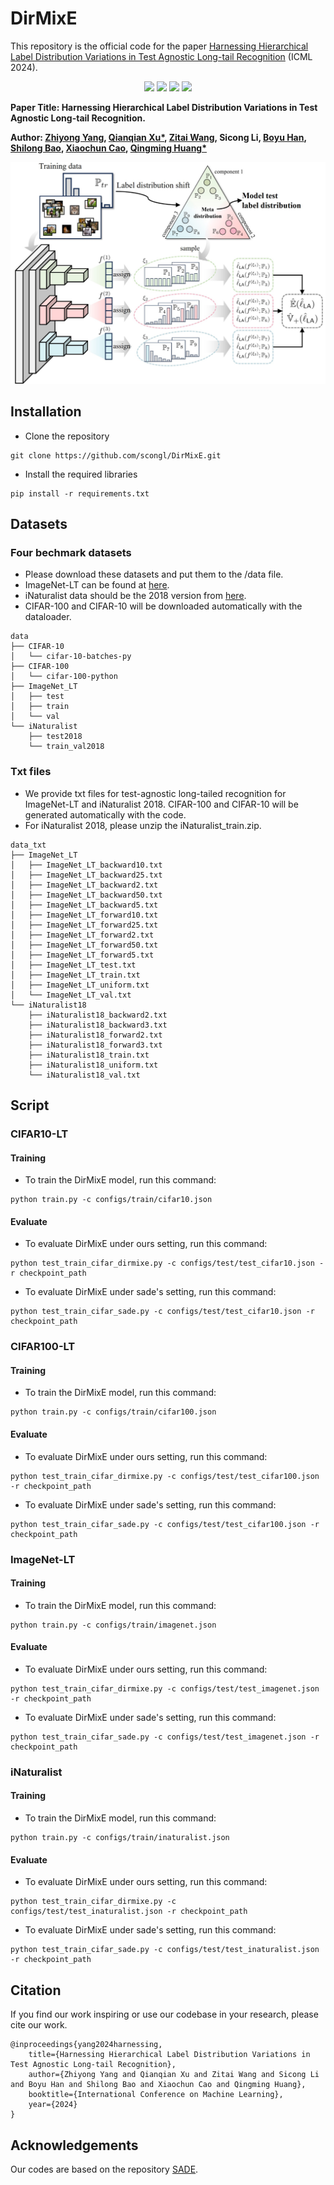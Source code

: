# DirMixE 

This repository is the official code for the paper [Harnessing Hierarchical Label Distribution Variations in Test Agnostic Long-tail Recognition](https://arxiv.org/abs/2405.07780) (ICML 2024).


<p align="center">
<a href="https://arxiv.org/abs/2405.07780"><img src="https://img.shields.io/badge/arXiv-Paper-<color>"></a>
<a href="https://icml.cc/virtual/2024/poster/33489"><img src="https://img.shields.io/static/v1?label=ICML&message=Poster&color=orange"></a>
<a href="" target='_blank'>
<a href="https://youtu.be/oo2oFO0v_rM"><img src="https://img.shields.io/static/v1?label=Talk&message=Video&color=6023C0"></a>
<a href="" target='_blank'>
<img src="https://visitor-badge.laobi.icu/badge?page_id=scongl.DirMixE" />
</a>
</p>



**Paper Title: Harnessing Hierarchical Label Distribution Variations in Test Agnostic Long-tail Recognition.**

**Author: [Zhiyong Yang](https://joshuaas.github.io/), [Qianqian Xu*](https://qianqianxu010.github.io/), [Zitai Wang](https://wang22ti.com/), Sicong Li, [Boyu Han](https://boyuh.github.io/), [Shilong Bao](https://statusrank.github.io/), [Xiaochun Cao](https://scst.sysu.edu.cn/members/1401493.htm), [Qingming Huang*](https://people.ucas.ac.cn/~qmhuang)**

![key_idea](figs/key_idea.png)


## Installation

* Clone the repository

```
git clone https://github.com/scongl/DirMixE.git
```

* Install the required libraries

```
pip install -r requirements.txt
```

## Datasets

### Four bechmark datasets 

* Please download these datasets and put them to the /data file.
* ImageNet-LT can be found at [here](https://drive.google.com/drive/u/1/folders/1j7Nkfe6ZhzKFXePHdsseeeGI877Xu1yf).
* iNaturalist data should be the 2018 version from [here](https://github.com/visipedia/inat_comp).
* CIFAR-100 and CIFAR-10 will be downloaded automatically with the dataloader.

```
data
├── CIFAR-10
│   └── cifar-10-batches-py
├── CIFAR-100
│   └── cifar-100-python
├── ImageNet_LT
│   ├── test
│   ├── train
│   └── val
└── iNaturalist
    ├── test2018
    └── train_val2018
```

### Txt files

* We provide txt files for test-agnostic long-tailed recognition for ImageNet-LT and iNaturalist 2018. CIFAR-100 and CIFAR-10 will be generated automatically with the code.
* For iNaturalist 2018, please unzip the iNaturalist_train.zip.

```
data_txt
├── ImageNet_LT
│   ├── ImageNet_LT_backward10.txt
│   ├── ImageNet_LT_backward25.txt
│   ├── ImageNet_LT_backward2.txt
│   ├── ImageNet_LT_backward50.txt
│   ├── ImageNet_LT_backward5.txt
│   ├── ImageNet_LT_forward10.txt
│   ├── ImageNet_LT_forward25.txt
│   ├── ImageNet_LT_forward2.txt
│   ├── ImageNet_LT_forward50.txt
│   ├── ImageNet_LT_forward5.txt
│   ├── ImageNet_LT_test.txt
│   ├── ImageNet_LT_train.txt
│   ├── ImageNet_LT_uniform.txt
│   └── ImageNet_LT_val.txt
└── iNaturalist18
    ├── iNaturalist18_backward2.txt
    ├── iNaturalist18_backward3.txt
    ├── iNaturalist18_forward2.txt
    ├── iNaturalist18_forward3.txt
    ├── iNaturalist18_train.txt
    ├── iNaturalist18_uniform.txt
    └── iNaturalist18_val.txt
```

## Script

### CIFAR10-LT 

#### Training

* To train the DirMixE model, run this command:

```
python train.py -c configs/train/cifar10.json 
```

#### Evaluate

* To evaluate DirMixE under ours setting, run this command:

``` 
python test_train_cifar_dirmixe.py -c configs/test/test_cifar10.json -r checkpoint_path
```

- To evaluate DirMixE under sade's setting, run this command:

```
python test_train_cifar_sade.py -c configs/test/test_cifar10.json -r checkpoint_path
```

### CIFAR100-LT

#### Training

* To train the DirMixE model, run this command:

```
python train.py -c configs/train/cifar100.json 
```

#### Evaluate

* To evaluate DirMixE under ours setting, run this command:

``` 
python test_train_cifar_dirmixe.py -c configs/test/test_cifar100.json -r checkpoint_path
```

- To evaluate DirMixE under sade's setting, run this command:

```
python test_train_cifar_sade.py -c configs/test/test_cifar100.json -r checkpoint_path
```

### ImageNet-LT

#### Training

* To train the DirMixE model, run this command:

```
python train.py -c configs/train/imagenet.json 
```

#### Evaluate

* To evaluate DirMixE under ours setting, run this command:

``` 
python test_train_cifar_dirmixe.py -c configs/test/test_imagenet.json -r checkpoint_path
```

- To evaluate DirMixE under sade's setting, run this command:

```
python test_train_cifar_sade.py -c configs/test/test_imagenet.json -r checkpoint_path
```

### iNaturalist

#### Training

* To train the DirMixE model, run this command:

```
python train.py -c configs/train/inaturalist.json
```

#### Evaluate

* To evaluate DirMixE under ours setting, run this command:

``` 
python test_train_cifar_dirmixe.py -c configs/test/test_inaturalist.json -r checkpoint_path
```

- To evaluate DirMixE under sade's setting, run this command:

```
python test_train_cifar_sade.py -c configs/test/test_inaturalist.json -r checkpoint_path
```

## Citation

If you find our work inspiring or use our codebase in your research, please cite our work.

```
@inproceedings{yang2024harnessing,
    title={Harnessing Hierarchical Label Distribution Variations in Test Agnostic Long-tail Recognition}, 
    author={Zhiyong Yang and Qianqian Xu and Zitai Wang and Sicong Li and Boyu Han and Shilong Bao and Xiaochun Cao and Qingming Huang},
    booktitle={International Conference on Machine Learning},
    year={2024}
}
```

## Acknowledgements

Our codes are based on the repository [SADE](https://github.com/Vanint/SADE-AgnosticLT).
